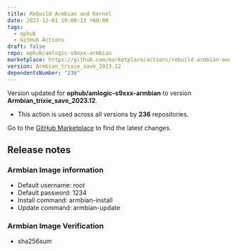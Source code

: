```yaml
---
title: Rebuild Armbian and Kernel
date: 2023-12-01 19:00:13 +00:00
tags:
  - ophub
  - GitHub Actions
draft: false
repo: ophub/amlogic-s9xxx-armbian
marketplace: https://github.com/marketplace/actions/rebuild-armbian-and-kernel
version: Armbian_trixie_save_2023.12
dependentsNumber: "236"
---
```



Version updated for **ophub/amlogic-s9xxx-armbian** to version **Armbian_trixie_save_2023.12**.
- This action is used across all versions by **236** repositories.

Go to the [GitHub Marketplace](https://github.com/marketplace/actions/rebuild-armbian-and-kernel) to find the latest changes.

## Release notes

### Armbian Image information
- Default username: root
- Default password: 1234
- Install command: armbian-install
- Update command: armbian-update
### Armbian Image Verification
- sha256sum
